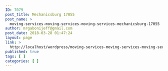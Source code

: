 ```yaml
---
ID: 7079
post_title: Mechanicsburg 17055
post_name: >
  moving-services-moving-services-moving-services-mechanicsburg-17055
author: mrgabonijeff@gmail.com
post_date: 2018-03-28 01:47:24
layout: page
link: >
  http://localhost/wordpress/moving-services-moving-services-moving-services-mechanicsburg-17055/
published: true
tags: [ ]
categories: [ ]
---
```


